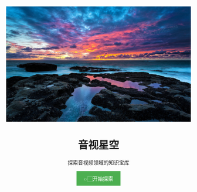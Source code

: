 <p align="center">
  <img src="/docs/.vuepress/public/images/logo.jpeg" alt="音视星空" />
</p>

<h1 align="center">音视星空</h1>

<p align="center">
  探索音视频领域的知识宝库
</p>

<p align="center">
  <a href="https://yangkun19921001.github.io/AudioVideoBlog/pages/home.html" style="background-color: #4CAF50; color: white; padding: 10px 20px; text-decoration: none; text-align: center; display: inline-block;">👉🏻开始探索</a>
</p>
